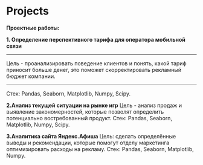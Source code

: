 # Projects
  

</h>**Проектные работы:**</h>

**1. Определение перспективного тарифа для оператора мобильной связи**
***
Цель - проанализировать поведение клиентов и понять, какой тариф приносит больше денег, это поможет скорректировать рекламный бюджет компании.
***
Стек: Pandas, Seaborn, Matplotlib, Numpy, Scipy.

**2.Анализ текущей ситуации на рынке игр**
Цель - анализ продаж и выявление закономерностей, которые позволят определить потенциально востребованный продукт.
Стек: Pandas, Seaborn, Matplotlib, Numpy, Scipy.

**3.Аналитика сайта Яндекс.Афиша**
Цель: cделать определённые выводы и рекомендации, которые помогут отделу маркетинга оптимизировать расходы на рекламу. 
Стек: Pandas, Seaborn, Matplotlib, Numpy.
